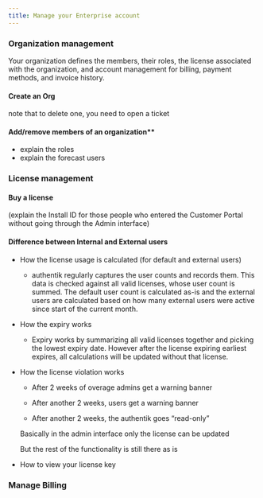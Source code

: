 ```yaml
---
title: Manage your Enterprise account
---
```


### Organization management

Your organization defines the members, their roles, the license associated with the organization, and account management for billing, payment methods, and invoice history.

#### **Create an Org**

note that to delete one, you need to open a ticket

#### Add/remove members of an organization\*\*

-   explain the roles
-   explain the forecast users

### License management

#### Buy a license

(explain the Install ID for those people who entered the Customer Portal without going through the Admin interface)

#### Difference between Internal and External users

-   How the license usage is calculated (for default and external users)

    -   authentik regularly captures the user counts and records them. This data is checked against all valid licenses, whose user count is summed. The default user count is calculated as-is and the external users are calculated based on how many external users were active since start of the current month.

-   How the expiry works

    -   Expiry works by summarizing all valid licenses together and picking the lowest expiry date. However after the license expiring earliest expires, all calculations will be updated without that license.

-   How the license violation works

    -   After 2 weeks of overage admins get a warning banner

    -   After another 2 weeks, users get a warning banner

    -   After another 2 weeks, the authentik goes “read-only”

    Basically in the admin interface only the license can be updated

    But the rest of the functionality is still there as is

-   How to view your license key

### Manage Billing
